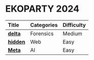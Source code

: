 # EKOPARTY 2024

| Title | Categories | Difficulty |
| :----| :-------- | :------- |
| [**delta**](./delta/delta-Solution.md) | Forensics | Medium |
| [**hidden**](./hidden/hidden-Solution.md) | Web | Easy |
| [**Meta**](./Meta/Meta-Solution.md) | AI | Easy |